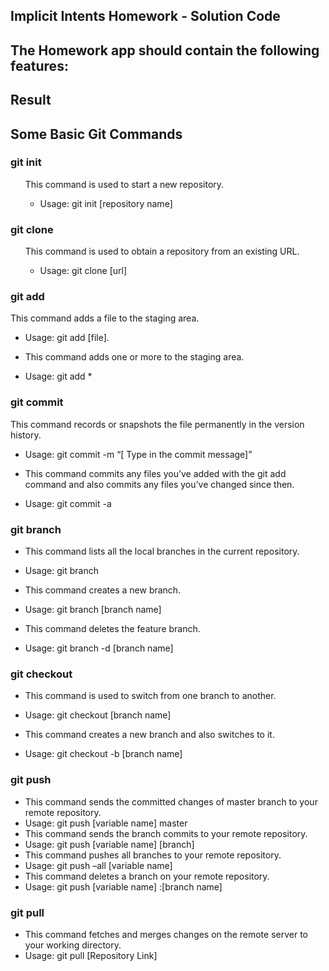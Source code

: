 ## Implicit Intents Homework - Solution Code

## The Homework app should contain the following features:

## Result

## Some Basic Git Commands
### git init
<ul>
This command is used to start a new repository.
<ul>
<li>Usage: git init [repository name]</li> 
</ul>
</ul>
 
### git clone
<ul>
This command is used to obtain a repository from an existing URL.
<ul>
<li>Usage: git clone [url]</li> 
  </ul>
  </ul>

### git add

This command adds a file to the staging area.

- Usage: git add [file].

- This command adds one or more to the staging area.
- Usage: git add *


### git commit

This command records or snapshots the file permanently in the version history.

- Usage: git commit -m “[ Type in the commit message]”

- This command commits any files you’ve added with the git add command and also commits any files you’ve changed since then.

- Usage: git commit -a  

 
### git branch

- This command lists all the local branches in the current repository.

- Usage: git branch 

- This command creates a new branch.

- Usage: git branch [branch name] 

- This command deletes the feature branch.

- Usage: git branch -d [branch name]


### git checkout
- This command is used to switch from one branch to another.

- Usage: git checkout [branch name] 

- This command creates a new branch and also switches to it.

- Usage: git checkout -b [branch name]
 

### git push

- This command sends the committed changes of master branch to your remote repository.
- Usage: git push [variable name] master 
- This command sends the branch commits to your remote repository.
- Usage: git push [variable name] [branch] 
- This command pushes all branches to your remote repository.
- Usage: git push –all [variable name] 
- This command deletes a branch on your remote repository.
- Usage: git push [variable name] :[branch name] 
  

### git pull

- This command fetches and merges changes on the remote server to your working directory.
- Usage: git pull [Repository Link]
